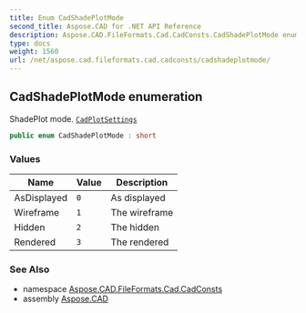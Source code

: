 ```yaml
---
title: Enum CadShadePlotMode
second_title: Aspose.CAD for .NET API Reference
description: Aspose.CAD.FileFormats.Cad.CadConsts.CadShadePlotMode enum. ShadePlot mode. CadPlotSettings
type: docs
weight: 1560
url: /net/aspose.cad.fileformats.cad.cadconsts/cadshadeplotmode/
---
```

## CadShadePlotMode enumeration

ShadePlot mode. [`CadPlotSettings`](../../aspose.cad.fileformats.cad.cadobjects/cadplotsettings/)

```csharp
public enum CadShadePlotMode : short
```

### Values

| Name | Value | Description |
| --- | --- | --- |
| AsDisplayed | `0` | As displayed |
| Wireframe | `1` | The wireframe |
| Hidden | `2` | The hidden |
| Rendered | `3` | The rendered |

### See Also

* namespace [Aspose.CAD.FileFormats.Cad.CadConsts](../../aspose.cad.fileformats.cad.cadconsts/)
* assembly [Aspose.CAD](../../)


